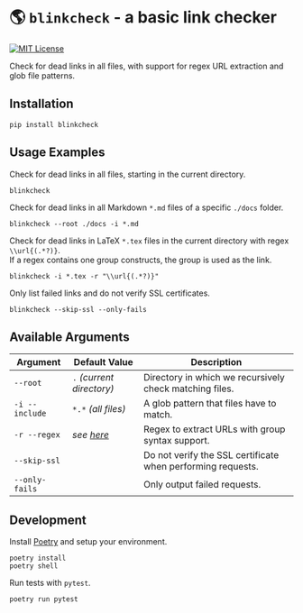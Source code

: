 # 🌎 `blinkcheck` - a basic link checker

[![MIT License](https://img.shields.io/badge/License-MIT-yellow.svg?style=popout-square)](LICENSE.txt)

Check for dead links in all files, with support for regex URL extraction and glob file patterns.

## Installation

    pip install blinkcheck

## Usage Examples

Check for dead links in all files, starting in the current directory.

    blinkcheck

Check for dead links in all Markdown `*.md` files of a specific `./docs` folder.

    blinkcheck --root ./docs -i *.md

Check for dead links in LaTeX `*.tex` files in the current directory with regex `\\url{(.*?)}`.  
If a regex contains one group constructs, the group is used as the link.

    blinkcheck -i *.tex -r "\\url{(.*?)}"

Only list failed links and do not verify SSL certificates.

    blinkcheck --skip-ssl --only-fails

## Available Arguments

| Argument       | Default Value                                        | Description                                                 |
| -------------- | ---------------------------------------------------- | ----------------------------------------------------------- |
| `--root`       | `.` _(current directory)_                            | Directory in which we recursively check matching files.     |
| `-i --include` | `*.*` _(all files)_                                  | A glob pattern that files have to match.                    |
| `-r --regex`   | _see [here](https://gist.github.com/gruber/8891611)_ | Regex to extract URLs with group syntax support.            |
| `--skip-ssl`   |                                                      | Do not verify the SSL certificate when performing requests. |
| `--only-fails` |                                                      | Only output failed requests.                                |

## Development

Install [Poetry](https://python-poetry.org/) and setup your environment.

    poetry install
    poetry shell

Run tests with `pytest`.

    poetry run pytest
